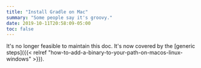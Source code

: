 ```yaml
---
title: "Install Gradle on Mac"
summary: "Some people say it's groovy."
date: 2019-10-11T20:58:09-05:00
toc: false
---
```


It's no longer feasible to maintain this doc. It's now covered by the [generic steps]({{< relref "how-to-add-a-binary-to-your-path-on-macos-linux-windows" >}}).
